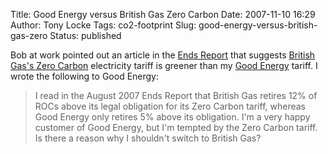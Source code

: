 Title: Good Energy versus British Gas Zero Carbon
Date: 2007-11-10 16:29
Author: Tony Locke
Tags: co2-footprint
Slug: good-energy-versus-british-gas-zero
Status: published

Bob at work pointed out an article in the [Ends Report](http://www.endsreport.com/) that suggests [British Gas's Zero Carbon](http://www.britishgas.co.uk/products-and-services/energy/dual/green-energy.html) electricity tariff is greener than my [Good Energy](http://www.good-energy.co.uk/) tariff. I wrote the following to Good Energy:  

> I read in the August 2007 Ends Report that British Gas retires 12% of ROCs above its legal obligation for its Zero Carbon tariff, whereas Good Energy only retires 5% above its obligation. I'm a very happy customer of Good Energy, but I'm tempted by the Zero Carbon tariff. Is there a reason why I shouldn't switch to British Gas?
